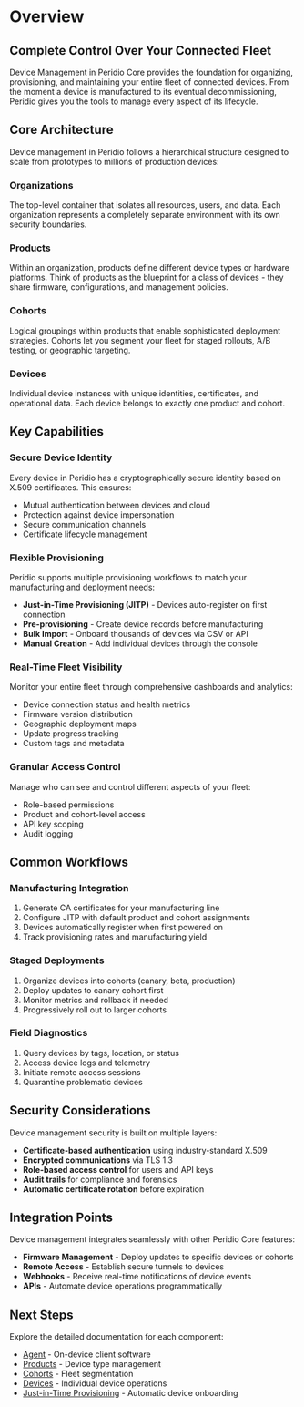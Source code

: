 # Overview

## Complete Control Over Your Connected Fleet

Device Management in Peridio Core provides the foundation for organizing, provisioning, and maintaining your entire fleet of connected devices. From the moment a device is manufactured to its eventual decommissioning, Peridio gives you the tools to manage every aspect of its lifecycle.

## Core Architecture

Device management in Peridio follows a hierarchical structure designed to scale from prototypes to millions of production devices:

### Organizations

The top-level container that isolates all resources, users, and data. Each organization represents a completely separate environment with its own security boundaries.

### Products

Within an organization, products define different device types or hardware platforms. Think of products as the blueprint for a class of devices - they share firmware, configurations, and management policies.

### Cohorts

Logical groupings within products that enable sophisticated deployment strategies. Cohorts let you segment your fleet for staged rollouts, A/B testing, or geographic targeting.

### Devices

Individual device instances with unique identities, certificates, and operational data. Each device belongs to exactly one product and cohort.

## Key Capabilities

### Secure Device Identity

Every device in Peridio has a cryptographically secure identity based on X.509 certificates. This ensures:

- Mutual authentication between devices and cloud
- Protection against device impersonation
- Secure communication channels
- Certificate lifecycle management

### Flexible Provisioning

Peridio supports multiple provisioning workflows to match your manufacturing and deployment needs:

- **Just-in-Time Provisioning (JITP)** - Devices auto-register on first connection
- **Pre-provisioning** - Create device records before manufacturing
- **Bulk Import** - Onboard thousands of devices via CSV or API
- **Manual Creation** - Add individual devices through the console

### Real-Time Fleet Visibility

Monitor your entire fleet through comprehensive dashboards and analytics:

- Device connection status and health metrics
- Firmware version distribution
- Geographic deployment maps
- Update progress tracking
- Custom tags and metadata

### Granular Access Control

Manage who can see and control different aspects of your fleet:

- Role-based permissions
- Product and cohort-level access
- API key scoping
- Audit logging

## Common Workflows

### Manufacturing Integration

1. Generate CA certificates for your manufacturing line
2. Configure JITP with default product and cohort assignments
3. Devices automatically register when first powered on
4. Track provisioning rates and manufacturing yield

### Staged Deployments

1. Organize devices into cohorts (canary, beta, production)
2. Deploy updates to canary cohort first
3. Monitor metrics and rollback if needed
4. Progressively roll out to larger cohorts

### Field Diagnostics

1. Query devices by tags, location, or status
2. Access device logs and telemetry
3. Initiate remote access sessions
4. Quarantine problematic devices

## Security Considerations

Device management security is built on multiple layers:

- **Certificate-based authentication** using industry-standard X.509
- **Encrypted communications** via TLS 1.3
- **Role-based access control** for users and API keys
- **Audit trails** for compliance and forensics
- **Automatic certificate rotation** before expiration

## Integration Points

Device management integrates seamlessly with other Peridio Core features:

- **Firmware Management** - Deploy updates to specific devices or cohorts
- **Remote Access** - Establish secure tunnels to devices
- **Webhooks** - Receive real-time notifications of device events
- **APIs** - Automate device operations programmatically

## Next Steps

Explore the detailed documentation for each component:

- [Agent](/peridio-core/device-management/agent) - On-device client software
- [Products](/peridio-core/device-management/products) - Device type management
- [Cohorts](/peridio-core/device-management/cohorts) - Fleet segmentation
- [Devices](/peridio-core/device-management/devices) - Individual device operations
- [Just-in-Time Provisioning](/peridio-core/device-management/just-in-time-provisioning) - Automatic device onboarding
